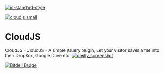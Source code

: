 [![js-standard-style](https://img.shields.io/badge/code%20style-standard-brightgreen.svg?style=flat)](https://github.com/feross/standard)


[![cloudjs_small](https://cloud.githubusercontent.com/assets/7023876/12836797/32e88944-cbe6-11e5-95d2-6d5cfad8d085.png)](https://webmechanicx.github.io/CloudJS/)

# CloudJS
CloudJS - CloudJS - A simple jQuery plugin, Let your visitor saves a file into their DropBox, Google Drive etc.
[![oreilly_screenshot](https://cloud.githubusercontent.com/assets/7023876/12835170/03d9f920-cbd8-11e5-861c-b255209cdb2c.jpg)](http://www.oreilly.com)

[![Bitdeli Badge](https://d2weczhvl823v0.cloudfront.net/webmechanicx/cloudjs/trend.png)](https://bitdeli.com/free "Bitdeli Badge")


